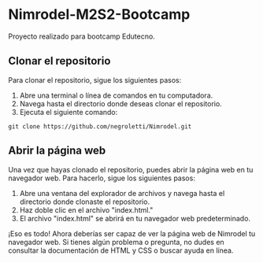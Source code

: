 # Nimrodel-M2S2-Bootcamp
 Proyecto realizado para bootcamp Edutecno.

## Clonar el repositorio
Para clonar el repositorio, sigue los siguientes pasos:

1. Abre una terminal o línea de comandos en tu computadora.
2. Navega hasta el directorio donde deseas clonar el repositorio.
3. Ejecuta el siguiente comando:
```
git clone https://github.com/negroletti/Nimrodel.git
```

## Abrir la página web
Una vez que hayas clonado el repositorio, puedes abrir la página web en tu navegador web. Para hacerlo, sigue los siguientes pasos:

1. Abre una ventana del explorador de archivos y navega hasta el directorio donde clonaste el repositorio.
2. Haz doble clic en el archivo "index.html."
3. El archivo "index.html" se abrirá en tu navegador web predeterminado.

¡Eso es todo! Ahora deberías ser capaz de ver la página web de Nimrodel tu navegador web. Si tienes algún problema o pregunta, no dudes en consultar la documentación de HTML y CSS o buscar ayuda en línea.
